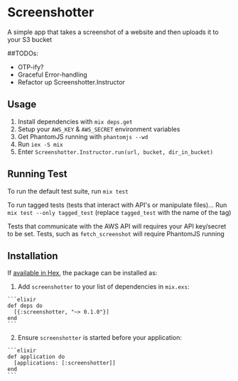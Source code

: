 # Screenshotter
A simple app that takes a screenshot of a website and then uploads it to your S3 bucket

##TODOs:
* OTP-ify?
* Graceful Error-handling
* Refactor up Screenshotter.Instructor

## Usage
1. Install dependencies with `mix deps.get`
2. Setup your `AWS_KEY` & `AWS_SECRET` environment variables
3. Get PhantomJS running with `phantomjs --wd`
4. Run `iex -S mix`
5. Enter `Screenshotter.Instructor.run(url, bucket, dir_in_bucket)`

## Running Test
To run the default test suite, run `mix test`

To run tagged tests (tests that interact with API's or manipulate files)...
Run `mix test --only tagged_test` (replace `tagged_test` with the name of the tag)

Tests that communicate with the AWS API will requires your API key/secret to be set. Tests, such
as `fetch_screenshot` will require PhantomJS running

## Installation

If [available in Hex](https://hex.pm/docs/publish), the package can be installed as:

  1. Add `screenshotter` to your list of dependencies in `mix.exs`:

    ```elixir
    def deps do
      [{:screenshotter, "~> 0.1.0"}]
    end
    ```

  2. Ensure `screenshotter` is started before your application:

    ```elixir
    def application do
      [applications: [:screenshotter]]
    end
    ```

